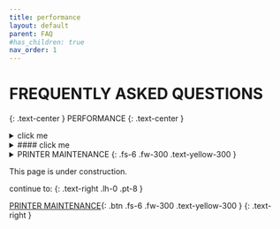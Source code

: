 ```yaml
---
title: performance
layout: default
parent: FAQ
#has_children: true
nav_order: 1
---
```

# FREQUENTLY ASKED QUESTIONS
{: .text-center }
PERFORMANCE
{: .text-center }

<details>
    <summary> click me </summary>
    Text you want to expand or collide
</details>

<details>
    <summary> #### click me </summary>
    Text you want to expand or collide
</details>

<details>
    <summary> PRINTER MAINTENANCE {: .fs-6 .fw-300 .text-yellow-300 } </summary>
    Text you want to expand or collide
</details>

This page is under construction.

continue to:
{: .text-right .lh-0 .pt-8 }

[PRINTER MAINTENANCE]{: .btn .fs-6 .fw-300 .text-yellow-300 }
{: .text-right }

[PRINTER MAINTENANCE]: https://rh3d.xyz/maintenance.html
